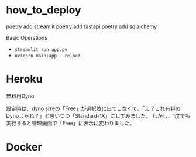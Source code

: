# how_to_deploy

poetry add streamlit
poetry add fastapi
poetry add sqlalchemy


Basic Operations
- `streamlit run app.py`
- `uvicorn main:app --reload`



# Heroku


無料用Dyno

設定時は、dyno sizeの「Free」が選択肢に出てこなくて、「え？これ有料のDynoじゃね？」と思いつつ「Standard-1X」にしてみました。
しかし、1度でも実行すると管理画面で「Free」に表示に変わりました。


# Docker
